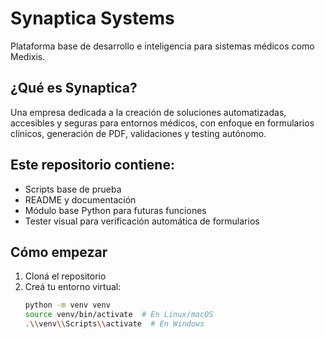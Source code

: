 # Synaptica Systems

Plataforma base de desarrollo e inteligencia para sistemas médicos como Medixis.

## ¿Qué es Synaptica?

Una empresa dedicada a la creación de soluciones automatizadas, accesibles y seguras para entornos médicos, con enfoque en formularios clínicos, generación de PDF, validaciones y testing autónomo.

## Este repositorio contiene:

- Scripts base de prueba
- README y documentación
- Módulo base Python para futuras funciones
- Tester visual para verificación automática de formularios

## Cómo empezar

1. Cloná el repositorio
2. Creá tu entorno virtual:
   ```bash
   python -m venv venv
   source venv/bin/activate  # En Linux/macOS
   .\\venv\\Scripts\\activate  # En Windows
